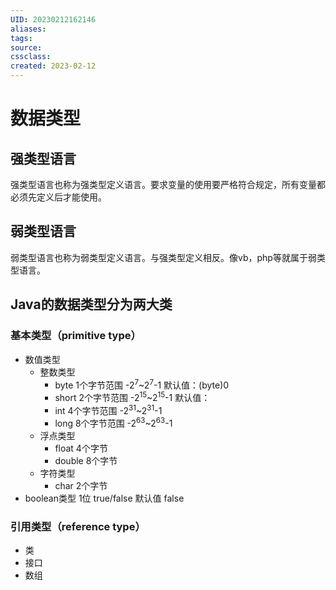 ```yaml
---
UID: 20230212162146 
aliases: 
tags: 
source: 
cssclass: 
created: 2023-02-12
---
```


# 数据类型

## 强类型语言
强类型语言也称为强类型定义语言。要求变量的使用要严格符合规定，所有变量都必须先定义后才能使用。
## 弱类型语言
弱类型语言也称为弱类型定义语言。与强类型定义相反。像vb，php等就属于弱类型语言。
## Java的数据类型分为两大类

### 基本类型（primitive type）
* 数值类型
	* 整数类型
		* byte 1个字节范围 -2<sup>7</sup>~2<sup>7</sup>-1 默认值：(byte)0
		* short 2个字节范围 -2<sup>15</sup>~2<sup>15</sup>-1 默认值：
		* int 4个字节范围 -2<sup>31</sup>~2<sup>31</sup>-1
		* long 8个字节范围 -2<sup>63</sup>~2<sup>63</sup>-1
	* 浮点类型
		* float 4个字节
		* double 8个字节
	* 字符类型
		* char 2个字节
* boolean类型 1位 true/false 默认值 false
### 引用类型（reference type）
* 类
* 接口
* 数组